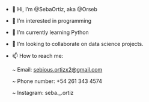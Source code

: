 - 👋 Hi, I’m @SebaOrtiz, aka @Orseb
- 👀 I’m interested in programming
- 🌱 I’m currently learning Python
- 💞️ I’m looking to collaborate on data science projects.
- 📫 How to reach me:

   ~ Email: sebious.ortizx2@gmail.com
   
   ~ Phone number: +54 261 343 4574
   
   ~ Instagram: seba._.ortiz
